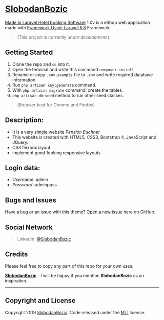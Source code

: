 



# [SlobodanBozic](https://github.com/SlobodanBozic)

[Made in Laravel Hotel booking Software](http://slobodanbozic.com/pensionBuchner-public/) 1.0v is a eShop web application made with [Framework Used: Laravel 5.8](https://laravel.com/docs/5.8/) Framework.
>(This project is currently *under development.*)

## Getting Started
1. Clone the repo and `cd` into it.
2. Open the terminal and write this command `composer install`
3. Rename or copy `.env.example` file to `.env` and write required database information.
4. Run `php artisan key:generate` command.
5. With `php artisan migrate` command, create the tables.
6. `php artisan db:seed` method to run other seed classes.


>(*Browser* best for Chrome and Firefox)

## Description:
* It is a very simple website *Pension Buchner*
* This website is created with HTML5, CSS3, Bootstrap 4, JavaScript and JQuery.
* CSS flexbox layout
* implement good-looking responsive layouts

## Login data:
* *Username:* admin
* *Password:* adminpass

## Bugs and Issues
Have a bug or an issue with this theme? [Open a new issue](https://github.com/SlobodanBozic/pension-buchner/issues) here on GitHub.

## Social Network
> LinkedIn: [@SlobodanBozic](https://www.linkedin.com/in/slobodan-bo%C5%BEi%C4%87-1b7917a0/) &nbsp;&middot;&nbsp;

## Credits
Please feel free to copy any part of this repo for your own uses.

**[SlobodanBozic](http://www.slobodanbozic.com/)** - I will be happy if you mention **SlobodanBozic** as an inspiration.

<hr>

## Copyright and License

Copyright 2019 [SlobodanBozic](https://github.com/SlobodanBozic). Code released under the [MIT](https://opensource.org/licenses/MIT) license.
